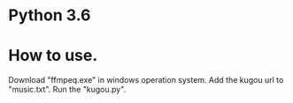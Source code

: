 # Python 3.6

# How to use.
Download "ffmpeq.exe" in windows operation system. Add the kugou url to "music.txt". Run the "kugou.py".


